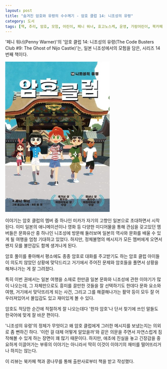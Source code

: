 ```yaml
---
layout: post
title: "숨겨진 암호와 유령의 수수께기 - 암호 클럽 14: 니조성의 유령"
category: 도서
tags: [책, 추리, 암호, 모험, 어린이, 페니 워너, 효고노스케, 윤영, 가람어린이, 북카페 책과 콩나무, 서평]
---
```


'페니 워너(Penny Warner)'의
'암호 클럽 14: 니조성의 유령(The Code Busters Club #9: The Ghost of Nijo Castle)'는,
일본 니조성에서의 모험을 담은, 시리즈 14번째 책이다.

![표지](/images/the-code-busters-club-9-the-ghost-of-nijo-castle-book-h480.jpg)

이야기는 암호 클럽의 멤버 중 하나인 미카가
자기의 고향인 일본으로 초대하면서 시작된다.
이미 일본의 애니메이션이나 영화 등 다양한 미디어물을 통해 관심을 갖고있던 멤버들은
문화유산 중 하나인 니조성에 방문해 둘러보며
일본의 역사와 문화를 배울 수 있게 될 여행을 엄청 기대하고 있었다.
하지만, 정체불명의 메시지가 모든 멤버에게 오면서
왠지 모를 불안감도 함께 생겨나게 된다.

암호 풀이를 좋아해서 평소에도 종종 암호로 대화를 주고받기도 하는 암호 클럽 아이들이
의도치 않았던 상황에 맞닥드리고
거기에서 주어진 문제와 암호들을 풀면서 상황을 해쳐나가는 게 잘 그려졌다.

특히 이번 권에서는 일본 여행을 소재로 한만큼
일본 문화와 니조성에 관한 이야기가 많이 나오는데,
그 자체만으로도 흥미를 끌만한 것들을 잘 선택하기도 한데다
문화 요소와 여행, 거기에서 맞닥뜨리게 되는 사건, 그리고 그를 해결해나가는 활약 등이
모두 잘 어우러져있어서 몰입감도 있고 재미있게 볼 수 있다.

암호도 적당한 순간에 적절하게 잘 나오는데다
'한자 암호'나 단서 찾기에 쓰인 말들도 한국어에 맞게 잘 바꾼 편이다.

'니조성의 유령'의 정체가 무엇이고 왜 암호 클럽에게 그러한 메시지를 보냈는지는 의외로 좀 뻔하긴 하다.
'이런 걸 대체 어떻게 알았을까'와 같은 의문을 주면서
자연스럽게 짐작해볼 수 있게 하는 장면이 꽤 많기 때문이다.
하지만, 애초에 진실을 놓고 긴장감을 중요하게 이끌어가는 부류의 이야기는 아니라서
딱히 이것이 이야기의 재미를 떨어뜨리거나 하지는 않는다.



<div class="im im-info">
이 리뷰는 북카페 책과 콩나무를 통해 출판사로부터 책을 받고 작성했다.
</div>
